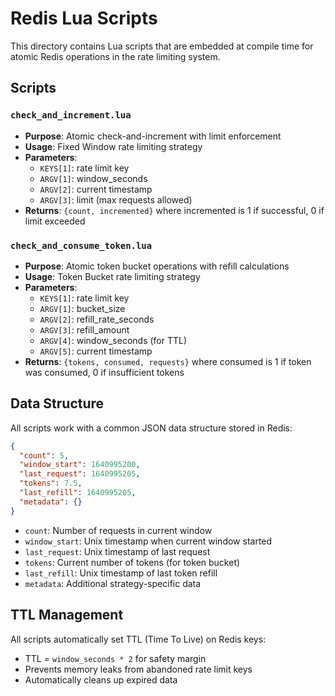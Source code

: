 # Redis Lua Scripts

This directory contains Lua scripts that are embedded at compile time for atomic Redis operations in the rate limiting system.

## Scripts

### `check_and_increment.lua`
- **Purpose**: Atomic check-and-increment with limit enforcement
- **Usage**: Fixed Window rate limiting strategy
- **Parameters**:
  - `KEYS[1]`: rate limit key
  - `ARGV[1]`: window_seconds
  - `ARGV[2]`: current timestamp
  - `ARGV[3]`: limit (max requests allowed)
- **Returns**: `{count, incremented}` where incremented is 1 if successful, 0 if limit exceeded

### `check_and_consume_token.lua`
- **Purpose**: Atomic token bucket operations with refill calculations
- **Usage**: Token Bucket rate limiting strategy
- **Parameters**:
  - `KEYS[1]`: rate limit key
  - `ARGV[1]`: bucket_size
  - `ARGV[2]`: refill_rate_seconds
  - `ARGV[3]`: refill_amount
  - `ARGV[4]`: window_seconds (for TTL)
  - `ARGV[5]`: current timestamp
- **Returns**: `{tokens, consumed, requests}` where consumed is 1 if token was consumed, 0 if insufficient tokens

## Data Structure

All scripts work with a common JSON data structure stored in Redis:

```json
{
  "count": 5,
  "window_start": 1640995200,
  "last_request": 1640995205,
  "tokens": 7.5,
  "last_refill": 1640995205,
  "metadata": {}
}
```

- `count`: Number of requests in current window
- `window_start`: Unix timestamp when current window started
- `last_request`: Unix timestamp of last request
- `tokens`: Current number of tokens (for token bucket)
- `last_refill`: Unix timestamp of last token refill
- `metadata`: Additional strategy-specific data

## TTL Management

All scripts automatically set TTL (Time To Live) on Redis keys:
- TTL = `window_seconds * 2` for safety margin
- Prevents memory leaks from abandoned rate limit keys
- Automatically cleans up expired data
